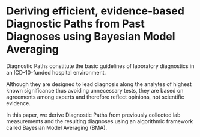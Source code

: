 # Deriving efficient, evidence-based Diagnostic Paths from Past Diagnoses using Bayesian Model Averaging

Diagnostic Paths constitute the basic guidelines of laboratory diagnostics in an ICD-10-funded hospital environment.

Although they are designed to lead diagnosis along the analytes of highest known significance thus avoiding unnecessary tests, they are based on agreements among experts and therefore reflect opinions, not scientific evidence.

In this paper, we derive Diagnostic Paths from previously collected lab measurements and the resulting diagnoses using an algorithmic framework called Bayesian Model Averaging (BMA).

[//]: # (BMA identifies highly predictive combinations of analytes through)
